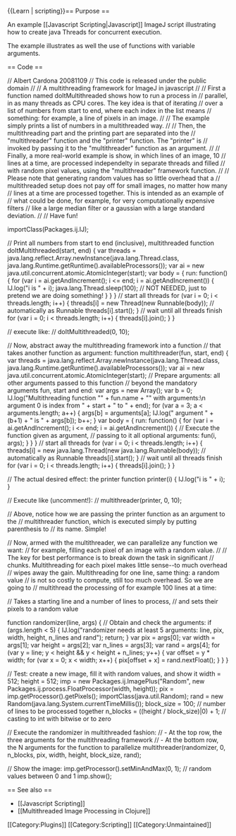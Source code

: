 {{Learn | scripting}}== Purpose ==

An example [[Javascript Scripting|Javascript]] ImageJ script illustrating how to create java Threads for concurrent execution.

The example illustrates as well the use of functions with variable arguments.

== Code ==

<source lang="javascript">
// Albert Cardona 20081109
// This code is released under the public domain
//
// A multithreading framework for ImageJ in javascript
//
// First a function named doItMultithreaded shows how to run a process in
// parallel, in as many threads as CPU cores. The key idea is that of iterating
// over a list of numbers from start to end, where each index in the list means
// something: for example, a line of pixels in an image.
//
// The example simply prints a list of numbers in a multithreaded way.
//
// Then, the multithreading part and the printing part are separated into the
// "multithreader" function and the "printer" function. The "printer" is
// invoked by passing it to the "multithreader" function as an argument.
//
// Finally, a more real-world example is show, in which lines of an image, 10
// lines at a time, are processed independelty in separate threads and filled
// with random pixel values, using the "multithreader" framework function.
//
// Please note that generating random values has so little overhead that a
// multithreaded setup does not pay off for small images, no matter how many
// lines at a time are processed together. This is intended as an example of
// what could be done, for example, for very computationally expensive filters
// like a large median filter or a gaussian with a large standard deviation.
//
// Have fun! 

importClass(Packages.ij.IJ);
 
// Print all numbers from start to end (inclusive), multithreaded
function doItMultithreaded(start, end) {
    var threads = java.lang.reflect.Array.newInstance(java.lang.Thread.class, java.lang.Runtime.getRuntime().availableProcessors());
    var ai = new java.util.concurrent.atomic.AtomicInteger(start);
    var body = {
        run: function() {
            for (var i = ai.getAndIncrement(); i <= end; i = ai.getAndIncrement()) {
                IJ.log("i is " + i);
                java.lang.Thread.sleep(100); // NOT NEEDED, just to pretend we are doing something!
            }
        }
    }
    // start all threads
    for (var i = 0; i < threads.length; i++) {
        threads[i] = new Thread(new Runnable(body)); // automatically as Runnable
        threads[i].start();
    }
    // wait until all threads finish
    for (var i = 0; i < threads.length; i++) {
        threads[i].join();
    }
}
 
// execute like:
// doItMultithreaded(0, 10);
 
// Now, abstract away the multithreading framework into a function
// that takes another function as argument:
function multithreader(fun, start, end) {
    var threads = java.lang.reflect.Array.newInstance(java.lang.Thread.class, java.lang.Runtime.getRuntime().availableProcessors());
    var ai = new java.util.concurrent.atomic.AtomicInteger(start);
    // Prepare arguments: all other arguments passed to this function
    // beyond the mandatory arguments fun, start and end:
    var args = new Array();
    var b = 0;
    IJ.log("Multithreading function \"" + fun.name + "\" with arguments:\n  argument 0 is index from " + start + " to " + end);
    for (var a = 3; a < arguments.length; a++) {
        args[b] = arguments[a];
        IJ.log("  argument " + (b+1) + " is " + args[b]);
        b++;
    }
    var body = {
        run: function() {
            for (var i = ai.getAndIncrement(); i <= end; i = ai.getAndIncrement()) {
                // Execute the function given as argument,
                // passing to it all optional arguments:
                fun(i, args);
            }
        }
    }
    // start all threads
    for (var i = 0; i < threads.length; i++) {
        threads[i] = new java.lang.Thread(new java.lang.Runnable(body)); // automatically as Runnable
        threads[i].start();
    }
    // wait until all threads finish
    for (var i = 0; i < threads.length; i++) {
        threads[i].join();
    }
}
 
// The actual desired effect: the printer
function printer(i) {
    IJ.log("i is " + i);
}
 
// Execute like (uncomment!):
// multithreader(printer, 0, 10);
 
 
// Above, notice how we are passing the printer function as an argument to the
// multithreader function, which is executed simply by putting parenthesis to
// its name. Simple!
 
 
// Now, armed with the multithreader, we can parallelize any function we want:
// for example, filling each pixel of an image with a random value.
//
// The key for best performance is to break down the task in significant
// chunks. Multithreading for each pixel makes little sense--to much overhead
// wipes away the gain. Multithreading for one line, same thing: a random value
// is not so costly to compute, still too much overhead. So we are going to
// multithread the processing of for example 100 lines at a time:
 
 
// Takes a starting line and a number of lines to process,
// and sets their pixels to a random value

function randomizer(line, args) {
    // Obtain and check the arguments:
    if (args.length < 5) {
        IJ.log("randomizer needs at least 5 arguments: line, pix, width, height, n_lines and rand");
        return;
    }
    var pix = args[0];
    var width = args[1];
    var height = args[2];
    var n_lines = args[3];
    var rand = args[4];
    for (var y = line; y < height && y < height + n_lines; y++) {
        var offset = y * width;
        for (var x = 0; x < width; x++) {
            pix[offset + x] = rand.nextFloat();
        }
    }
}
 
// Test: create a new image, fill it with random values, and show it
width = 512;
height = 512;
imp = new Packages.ij.ImagePlus("Random", new Packages.ij.process.FloatProcessor(width, height));
pix = imp.getProcessor().getPixels();
importClass(java.util.Random);
rand = new Random(java.lang.System.currentTimeMillis());
block_size = 100; // number of lines to be processed together
n_blocks = ((height / block_size)|0) + 1; // casting to int with bitwise or to zero
 
// Execute the randomizer in multithreaded fashion:
//   - At the top row, the three arguments for the multithreading framework
//   - At the bottom row, the N arguments for the function to parallelize
multithreader(randomizer, 0, n_blocks,
              pix, width, height, block_size, rand);
 
// Show the image:
imp.getProcessor().setMinAndMax(0, 1); // random values between 0 and 1
imp.show();
</source>

== See also ==

* [[Javascript Scripting]]
* [[Multithreaded Image Processing in Clojure]]

[[Category:Plugins]]
[[Category:Scripting]]
[[Category:Unmaintained]]
